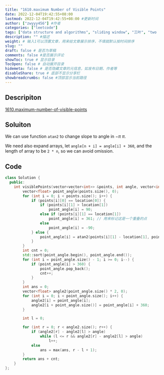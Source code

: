 ```yaml
---
title: "1610.maximum Number of Visible Points"
date: 2022-12-04T19:42:55+08:00
lastmod: 2022-12-04T19:42:55+08:00 #更新时间
author: ["zwyyy456"] #作者
categories: ["leetcode"]
tags: ["data structure and algorithms", "sliding window", "三叶", "two pointers"]
description: "" #描述
weight: # 输入1可以顶置文章，用来给文章展示排序，不填就默认按时间排序
slug: ""
draft: false # 是否为草稿
comments: false #是否展示评论
showToc: true # 显示目录
TocOpen: false # 自动展开目录
hidemeta: false # 是否隐藏文章的元信息，如发布日期、作者等
disableShare: true # 底部不显示分享栏
showbreadcrumbs: false #顶部显示当前路径
---
```

## Descripiton
[1610.maximum-number-of-visible-points](https://leetcode.com/problems/maximum-number-of-visible-points/)

## Soluiton
We can use function `atan2` to change slope to angle in $-\pi ~ \pi$.

We need also expand arrays, let `angle[n + i] = angle[i] + 360`, and the length of array to be `2 * n`, so we can avoid omission.

## Code
```cpp
class Solution {
  public:
    int visiblePoints(vector<vector<int>> &points, int angle, vector<int> &location) {
        vector<float> point_angle(points.size(), 0);
        for (int i = 0; i < points.size(); i++) {
            if (points[i][0] == location[0]) {
                if (points[i][1] > location[1])
                    point_angle[i] = 90;
                else if (points[i][1] == location[1])
                    point_angle[i] = 361; // 用来标记这是一个重叠的点
                else
                    point_angle[i] = -90;
            } else {
                point_angle[i] = atan2(points[i][1] - location[1], points[i][0] - location[0]) * 180 / M_PI;
            }
        }
        int cnt = 0;
        std::sort(point_angle.begin(), point_angle.end());
        for (int i = point_angle.size() - 1; i >= 0; i--) {
            if (point_angle[i] > 360) {
                point_angle.pop_back();
                cnt++;
            }
        }
        int ans = 0;
        vector<float> angle2(point_angle.size() * 2, 0);
        for (int i = 0; i < point_angle.size(); i++) {
            angle2[i] = point_angle[i];
            angle2[i + point_angle.size()] = point_angle[i] + 360;
        }

        int l = 0;

        for (int r = 0; r < angle2.size(); r++) {
            if (angle2[r] - angle2[l] > angle)
                while (l <= r && angle2[r] - angle2[l] > angle)
                    l++;
            else
                ans = max(ans, r - l + 1);
        }
        return ans + cnt;
    }
};
```

